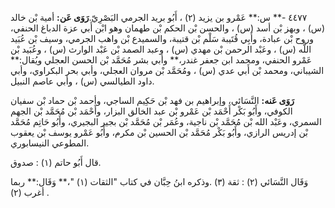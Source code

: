 ٤٤٧٧ -** س:** عَمْرو بن يزيد (٢) ، أَبُو بريد الجرمي البَصْرِيّ.**رَوَى عَن:** أمية بْن خالد (س) ، وبهز بْن أسد (س) ، والحسن بْن الحكم بْن طهمان وهو ابْن أَبي عزة الدباغ الحنفي، وروح بْن عبادة، وأَبِي قُتَيبة سَلْم بْن قتيبة، والسميدع بْن واهب الجرمي، وسيف بْن عُبَيد اللَّه (س) ، وعَبْد الرحمن بْن مهدي (س) ، وعبد الصمد بْن عَبْد الوارث (س) ، وعُبَيد بْن عَمْرو الحنفي، ومحمد ابن جعفر غندر،** وأبي بشر مُحَمَّد بْن الحسن العجلي ويُقال:** الشيباني، ومحمد بْن أَبي عدي (س) ، ومُحَمَّد بْن مروان العجلي، وأبي بحر البكراوي، وأبي داود الطيالسي (س) ، وأبي عاصم النبيل.

**رَوَى عَنه:** النَّسَائي، وإبراهيم بن فهد بْن حَكِيم الساجي، وأحمد بْن حماد بْن سفيان الكوفي، وأَبُو بَكْر أَحْمَد بْن عَمْرو بْن عبد الخالق البزار، وأَحْمَد بْن مُحَمَّد بْن الجهم السمري، وعَبْد الله بْن مُحَمَّد بْن ناجية، وعُمَر بْن مُحَمَّد بْن بجير البجيري، وأَبُو حَاتِم مُحَمَّد بْن إدريس الرازي، وأَبُو بَكْر مُحَمَّد بْن الحسين بْن مكرم، وأَبُو عَمْرو يوسف بْن يعقوب المطوعي النيسابوري.

قال أَبُو حاتم (١) : صدوق.

وَقَال النَّسَائي (٢) : ثقة (٣) .وذكره ابنُ حِبَّان في كتاب "الثقات (١) "،** وَقَال:** ربما أغرب (٢) .